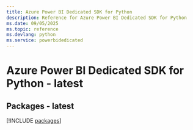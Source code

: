 ```yaml
---
title: Azure Power BI Dedicated SDK for Python
description: Reference for Azure Power BI Dedicated SDK for Python
ms.date: 09/05/2025
ms.topic: reference
ms.devlang: python
ms.service: powerbidedicated
---
```

# Azure Power BI Dedicated SDK for Python - latest
## Packages - latest
[!INCLUDE [packages](power-bi-dedicated-index.md)]